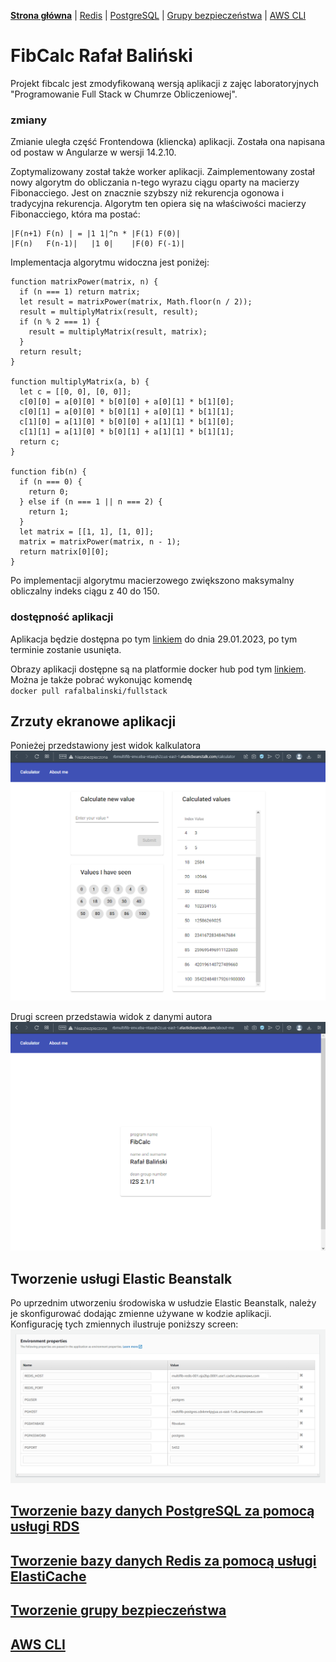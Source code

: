 [**Strona główna**](https://github.com/rafalbalinski/Multifib) |
[Redis](https://github.com/rafalbalinski/Multifib/blob/master/README_REDIS.md) |
[PostgreSQL](https://github.com/rafalbalinski/Multifib/blob/master/README_POSTGRESQL.md) |
[Grupy bezpieczeństwa](https://github.com/rafalbalinski/Multifib/blob/master/README_SECURITY_GROUP.md) |
[AWS CLI](https://github.com/rafalbalinski/Multifib/blob/master/README_AWS_CLI.md)

# FibCalc Rafał Baliński

Projekt fibcalc jest zmodyfikowaną wersją aplikacji z
zajęc laboratoryjnych "Programowanie Full Stack w
Chumrze Obliczeniowej".

### zmiany 
Zmianie uległa część Frontendowa (kliencka)
aplikacji. Została ona napisana od postaw w Angularze w wersji 14.2.10.

Zoptymalizowany został także worker aplikacji. 
Zaimplementowany został nowy algorytm do obliczania n-tego wyrazu ciągu
oparty na macierzy Fibonacciego. Jest on znacznie szybszy niż rekurencja ogonowa i tradycyjna rekurencja. Algorytm ten opiera się na właściwości macierzy Fibonacciego, która ma postać:

```
|F(n+1) F(n) | = |1 1|^n * |F(1) F(0)|
|F(n)   F(n-1)|   |1 0|    |F(0) F(-1)|
```

Implementacja algorytmu widoczna jest poniżej:

```
function matrixPower(matrix, n) {
  if (n === 1) return matrix;
  let result = matrixPower(matrix, Math.floor(n / 2));
  result = multiplyMatrix(result, result);
  if (n % 2 === 1) {
    result = multiplyMatrix(result, matrix);
  }
  return result;
}

function multiplyMatrix(a, b) {
  let c = [[0, 0], [0, 0]];
  c[0][0] = a[0][0] * b[0][0] + a[0][1] * b[1][0];
  c[0][1] = a[0][0] * b[0][1] + a[0][1] * b[1][1];
  c[1][0] = a[1][0] * b[0][0] + a[1][1] * b[1][0];
  c[1][1] = a[1][0] * b[0][1] + a[1][1] * b[1][1];
  return c;
}

function fib(n) {
  if (n === 0) {
    return 0;
  } else if (n === 1 || n === 2) {
    return 1;
  }
  let matrix = [[1, 1], [1, 0]];
  matrix = matrixPower(matrix, n - 1);
  return matrix[0][0];
}
```
Po implementacji algorytmu macierzowego zwiększono maksymalny obliczalny indeks ciągu z 40 do 150.

### dostępność aplikacji
Aplikacja będzie dostępna po tym [linkiem](http://rbmultifib-env.eba-ntaaqh2z.us-east-1.elasticbeanstalk.com/calculator)
do dnia 29.01.2023, po tym terminie zostanie usunięta.

Obrazy aplikacji dostępne są na platformie docker hub pod tym [linkiem](https://hub.docker.com/r/rafalbalinski/fullstack). Można je także pobrać wykonując komendę <br>
`docker pull rafalbalinski/fullstack`

## Zrzuty ekranowe aplikacji
Ponieżej przedstawiony jest widok kalkulatora
![screen13](./img/screen13.png)

Drugi screen przedstawia widok z danymi autora
![screen14](./img/screen14.png)

## Tworzenie usługi Elastic Beanstalk
Po uprzednim utworzeniu środowiska w usłudzie Elastic Beanstalk, należy je skonfigurować
dodając zmienne używane w kodzie aplikacji. Konfigurację tych zmiennych
ilustruje poniższy screen:
![screen8](./img/screen12.png)

<a href=https://github.com/rafalbalinski/Multifib/blob/master/README_POSTGRESQL.md>
    <h2>Tworzenie bazy danych PostgreSQL za pomocą usługi RDS</h2> 
</a>

<a href=https://github.com/rafalbalinski/Multifib/blob/master/README_REDIS.md>
    <h2>Tworzenie bazy danych Redis za pomocą usługi ElastiCache</h2> 
</a>

<a href=https://github.com/rafalbalinski/Multifib/blob/master/README_SECURITY_GROUP.md>
    <h2>Tworzenie grupy bezpieczeństwa</h2> 
</a>

<a href=https://github.com/rafalbalinski/Multifib/blob/master/README_AWS_CLI.md>
    <h2>AWS CLI</h2> 
</a>

